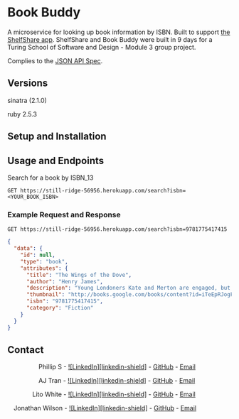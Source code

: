 # Book Buddy

A microservice for looking up book information by ISBN. Built to support [the ShelfShare app](https://github.com/Shelf-Share-BEE-Mod3/shelf-share-rails).
ShelfShare and Book Buddy were built in 9 days for a Turing School of Software and Design - Module 3 group project.

Complies to the [JSON API Spec](https://jsonapi.org/).

## Versions

sinatra (2.1.0)

ruby 2.5.3

## Setup and Installation

## Usage and Endpoints

Search for a book by ISBN_13

`GET https://still-ridge-56956.herokuapp.com/search?isbn=<YOUR_BOOK_ISBN>`

### Example Request and Response

`GET https://still-ridge-56956.herokuapp.com/search?isbn=9781775417415`

```JSON
{
  "data": {
    "id": null,
    "type": "book",
    "attributes": {
      "title": "The Wings of the Dove",
      "author": "Henry James",
      "description": "Young Londoners Kate and Merton are engaged, but have no money to marry on. When the wealthy but terminally ill American heiress Milly arrives in London, Kate schemes for a way to inherit her fortune. But when Kate achieves all she had hoped for, she finds that the money and the gentle, beautiful Milly have changed everything.",
      "thumbnail": "http://books.google.com/books/content?id=iTeEpRJogFMC&printsec=frontcover&img=1&zoom=1&edge=curl&source=gbs_api",
      "isbn": "9781775417415",
      "category": "Fiction"
    }
  }
}
```


## Contact

     Phillip S - [![LinkedIn][linkedin-shield]](https://www.linkedin.com/in/phillipstrom/) - [GitHub](https://github.com/Strompy) - [Email](mailto:phillip.strom@gmail.com)

     AJ Tran - [![LinkedIn][linkedin-shield]](https://www.linkedin.com/in/ajtran-dev/) - [GitHub](https://github.com/ajtran303) - [Email](mailto:anh.jamietran@gmail.com)

    Lito White - [![LinkedIn][linkedin-shield]](https://www.linkedin.com/in/litowhite/) - [GitHub](https://github.com/ljwhite) - [Email](mailto:leland.white@gmail.com)

 Jonathan Wilson - [![LinkedIn][linkedin-shield]](https://www.linkedin.com/in/jonathan--wilson/) - [GitHub](https://github.com/Jonathan-M-Wilson) - [Email](mailto:jonathanmorrillwilson@gmail.com)
